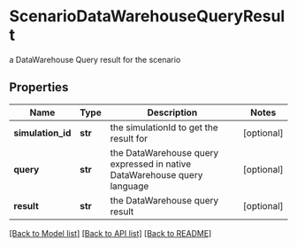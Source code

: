 # ScenarioDataWarehouseQueryResult

a DataWarehouse Query result for the scenario

## Properties
Name | Type | Description | Notes
------------ | ------------- | ------------- | -------------
**simulation_id** | **str** | the simulationId to get the result for | [optional] 
**query** | **str** | the DataWarehouse query expressed in native DataWarehouse query language | [optional] 
**result** | **str** | the DataWarehouse query result | [optional] 

[[Back to Model list]](../README.md#documentation-for-models) [[Back to API list]](../README.md#documentation-for-api-endpoints) [[Back to README]](../README.md)


